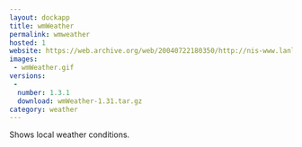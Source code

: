 ```yaml
---
layout: dockapp
title: wmWeather
permalink: wmweather
hosted: 1
website: https://web.archive.org/web/20040722180350/http://nis-www.lanl.gov/~mgh/WindowMaker/DockApps.shtml
images:
 - wmWeather.gif
versions:
 -
  number: 1.3.1
  download: wmWeather-1.31.tar.gz
category: weather
---
```

Shows local weather conditions.

